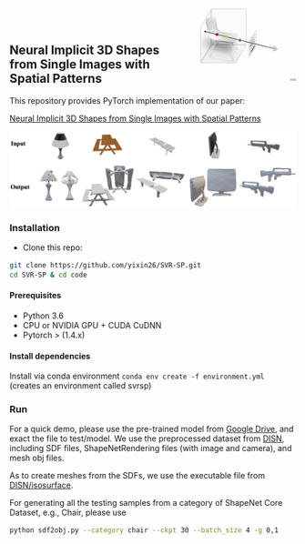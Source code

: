 <img src='fig/sp.gif' align="right" width=225>
<br><br><br>

## Neural Implicit 3D Shapes from Single Images with Spatial Patterns

This repository provides PyTorch implementation of our paper:

[Neural Implicit 3D Shapes from Single Images with Spatial Patterns](https://arxiv.org/abs/)

<img src="./fig/result.png" width="700" />


### Installation
- Clone this repo:
```bash
git clone https://github.com/yixin26/SVR-SP.git
cd SVR-SP & cd code
```

#### Prerequisites
- Python 3.6
- CPU or NVIDIA GPU + CUDA CuDNN
- Pytorch > (1.4.x)

#### Install dependencies
Install via conda environment `conda env create -f environment.yml` (creates an environment called svrsp)


### Run

For a quick demo, please use the pre-trained model from [Google Drive](https://drive.google.com/file/d/1gLNrlg0NLG6VndslWMTRZqU6ZqV9P-ax/view?usp=sharing),
and exact the file to test/model. We use the preprocessed dataset from [DISN](https://github.com/laughtervv/DISN), including SDF files, ShapeNetRendering files (with image and camera), and mesh obj files.

As to create meshes from the SDFs, we use the executable file from [DISN/isosurface](https://github.com/laughtervv/DISN/tree/master/isosurface).


For generating all the testing samples from a category of ShapeNet Core Dataset, e.g., Chair, please use

```bash
python sdf2obj.py --category chair --ckpt 30 --batch_size 4 -g 0,1
```
